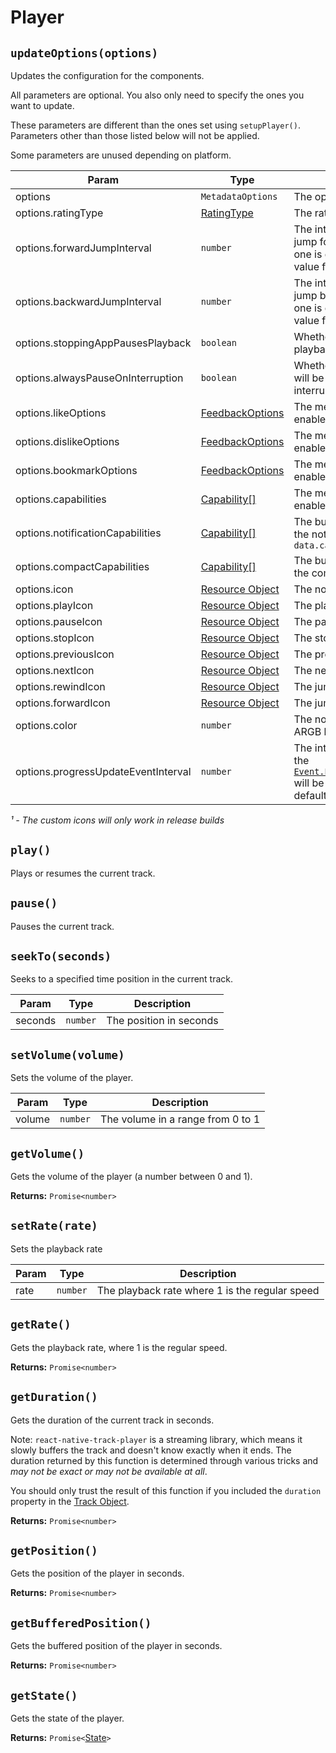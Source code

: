 # Player

## `updateOptions(options)`
Updates the configuration for the components.

All parameters are optional. You also only need to specify the ones you want to update.

These parameters are different than the ones set using `setupPlayer()`. Parameters other than those listed below will not be applied.

Some parameters are unused depending on platform.

| Param     | Type       | Description          | Android | iOS | Windows |
| --------- | ---------- | -------------------- | :-----: | :-: | :-----: |
| options      | `MetadataOptions`   | The options |
| options.ratingType | [RatingType](../constants/rating.md) | The rating type | ✅ | ❌ | ❌ |
| options.forwardJumpInterval | `number` | The interval in seconds for the jump forward buttons (if only one is given then we use that value for both) | ✅ | ✅ | ❌ |
| options.backwardJumpInterval | `number` | The interval in seconds for the jump backward buttons (if only one is given then we use that value for both) | ✅ | ✅ | ✅ |
| options.stoppingAppPausesPlayback | `boolean` | Whether the player will pause playback when the app closes | ✅ | ❌ | ❌ |
| options.alwaysPauseOnInterruption | `boolean` | Whether the `remote-duck` event will be triggered on every interruption | ✅ | ❌ | ❌ |
| options.likeOptions | [FeedbackOptions](../objects/feedback.md) | The media controls that will be enabled | ❌ | ✅ | ❌ |
| options.dislikeOptions | [FeedbackOptions](../objects/feedback.md) | The media controls that will be enabled | ❌ | ✅ | ❌ |
| options.bookmarkOptions | [FeedbackOptions](../objects/feedback.md) | The media controls that will be enabled | ❌ | ✅ | ❌ |
| options.capabilities | [Capability[]](../constants/capability.md) | The media controls that will be enabled | ✅ | ✅ | ✅ |
| options.notificationCapabilities | [Capability[]](../constants/capability.md) | The buttons that it will show in the notification. Defaults to `data.capabilities`  | ✅ | ❌ | ❌ |
| options.compactCapabilities | [Capability[]](../constants/capability.md) | The buttons that it will show in the compact notification | ✅ | ❌ | ❌ |
| options.icon | [Resource Object](../objects/resource.md) | The notification icon¹ | ✅ | ❌ | ❌ |
| options.playIcon | [Resource Object](../objects/resource.md) | The play icon¹ | ✅ | ❌ | ❌ |
| options.pauseIcon | [Resource Object](../objects/resource.md) | The pause icon¹ | ✅ | ❌ | ❌ |
| options.stopIcon | [Resource Object](../objects/resource.md) | The stop icon¹ | ✅ | ❌ | ❌ |
| options.previousIcon | [Resource Object](../objects/resource.md) | The previous icon¹ | ✅ | ❌ | ❌ |
| options.nextIcon | [Resource Object](../objects/resource.md) | The next icon¹ | ✅ | ❌ | ❌ |
| options.rewindIcon | [Resource Object](../objects/resource.md) | The jump backward icon¹ | ✅ | ❌ | ❌ |
| options.forwardIcon | [Resource Object](../objects/resource.md) | The jump forward icon¹ | ✅ | ❌ | ❌ |
| options.color | `number` | The notification color in an ARGB hex | ✅ | ❌ | ❌ |
| options.progressUpdateEventInterval | `number` | The interval (in seconds) that the [`Event.PlaybackProgressUpdated`](../events.md#playbackprogressupdated) will be fired. `undefined` by default. | ✅ | ✅ | ❌ |

*¹ - The custom icons will only work in release builds*

## `play()`
Plays or resumes the current track.

## `pause()`
Pauses the current track.

## `seekTo(seconds)`
Seeks to a specified time position in the current track.

| Param   | Type     | Description             |
| ------- | -------- | ----------------------- |
| seconds | `number` | The position in seconds |

## `setVolume(volume)`
Sets the volume of the player.

| Param  | Type     | Description                       |
| ------ | -------- | --------------------------------- |
| volume | `number` | The volume in a range from 0 to 1 |

## `getVolume()`
Gets the volume of the player (a number between 0 and 1).

**Returns:** `Promise<number>`

## `setRate(rate)`
Sets the playback rate

| Param  | Type     | Description                       |
| ------ | -------- | --------------------------------- |
| rate   | `number` | The playback rate where 1 is the regular speed |

## `getRate()`
Gets the playback rate, where 1 is the regular speed.

**Returns:** `Promise<number>`

## `getDuration()`
Gets the duration of the current track in seconds.

Note: `react-native-track-player` is a streaming library, which means it slowly buffers the track and doesn't know exactly when it ends.
The duration returned by this function is determined through various tricks and *may not be exact or may not be available at all*.

You should only trust the result of this function if you included the `duration` property in the [Track Object](../objects/track.md).

**Returns:** `Promise<number>`

## `getPosition()`
Gets the position of the player in seconds.

**Returns:** `Promise<number>`

## `getBufferedPosition()`
Gets the buffered position of the player in seconds.

**Returns:** `Promise<number>`

## `getState()`
Gets the state of the player.

**Returns:** `Promise<`[State](../constants/state.md)`>`
